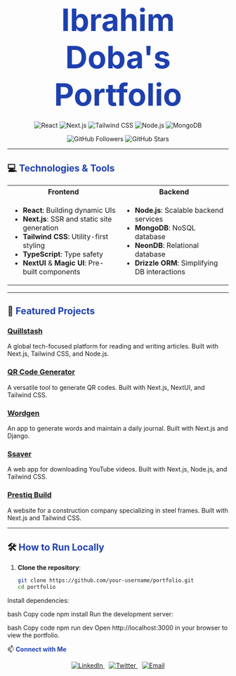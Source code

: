 # <div align="center" style="font-size: 2.5em; font-weight: bold; color: #1e40af;">Ibrahim Doba's Portfolio</div>

<p align="center">
  <img src="https://img.shields.io/badge/Frontend-React-61DAFB?style=for-the-badge&logo=react" alt="React">
  <img src="https://img.shields.io/badge/Frontend-Next.js-000000?style=for-the-badge&logo=nextdotjs" alt="Next.js">
  <img src="https://img.shields.io/badge/Styling-Tailwind_CSS-38B2AC?style=for-the-badge&logo=tailwind-css" alt="Tailwind CSS">
  <img src="https://img.shields.io/badge/Backend-Node.js-43853D?style=for-the-badge&logo=nodedotjs" alt="Node.js">
  <img src="https://img.shields.io/badge/Database-MongoDB-47A248?style=for-the-badge&logo=mongodb" alt="MongoDB">
</p>

<div align="center">
  <img src="https://img.shields.io/github/followers/your-username?style=social" alt="GitHub Followers">
  <img src="https://img.shields.io/github/stars/your-username?style=social" alt="GitHub Stars">
</div>

---

## 💻 <span style="color: #1e40af; font-weight: bold;">Technologies & Tools</span>

<table>
  <tr>
    <th>Frontend</th>
    <th>Backend</th>
  </tr>
  <tr>
    <td>
      <ul>
        <li><strong>React</strong>: Building dynamic UIs</li>
        <li><strong>Next.js</strong>: SSR and static site generation</li>
        <li><strong>Tailwind CSS</strong>: Utility-first styling</li>
        <li><strong>TypeScript</strong>: Type safety</li>
        <li><strong>NextUI</strong> & <strong>Magic UI</strong>: Pre-built components</li>
      </ul>
    </td>
    <td>
      <ul>
        <li><strong>Node.js</strong>: Scalable backend services</li>
        <li><strong>MongoDB</strong>: NoSQL database</li>
        <li><strong>NeonDB</strong>: Relational database</li>
        <li><strong>Drizzle ORM</strong>: Simplifying DB interactions</li>
      </ul>
    </td>
  </tr>
</table>

---

## 🌟 <span style="color: #1e40af; font-weight: bold;">Featured Projects</span>

### [Quillstash](https://quillstash.com)
A global tech-focused platform for reading and writing articles. Built with Next.js, Tailwind CSS, and Node.js.

### [QR Code Generator](https://github.com/IbrahimDoba/qr-gen-code)
A versatile tool to generate QR codes. Built with Next.js, NextUI, and Tailwind CSS.

### [Wordgen](https://github.com/IbrahimDoba/jurnel)
An app to generate words and maintain a daily journal. Built with Next.js and Django.

### [Ssaver](https://github.com/IbrahimDoba/Nextjs-YtApp)
A web app for downloading YouTube videos. Built with Next.js, Node.js, and Tailwind CSS.

### [Prestiq Build](https://github.com/IbrahimDoba/PristiqueBuild)
A website for a construction company specializing in steel frames. Built with Next.js and Tailwind CSS.

---

## 🛠️ <span style="color: #1e40af; font-weight: bold;">How to Run Locally</span>

1. **Clone the repository**:
   ```bash
   git clone https://github.com/your-username/portfolio.git
   cd portfolio
Install dependencies:

bash
Copy code
npm install
Run the development server:

bash
Copy code
npm run dev
Open http://localhost:3000 in your browser to view the portfolio.


📫 <span style="color: #1e40af; font-weight: bold;">Connect with Me</span>
<div align="center"> <a href="https://www.linkedin.com/in/ibrahimdoba" style="margin-right: 10px;"> <img src="https://img.shields.io/badge/LinkedIn-0A66C2?style=for-the-badge&logo=linkedin&logoColor=white" alt="LinkedIn"> </a> <a href="https://x.com/DobaIbrahim" style="margin-right: 10px;"> <img src="https://img.shields.io/badge/Twitter-1DA1F2?style=for-the-badge&logo=twitter&logoColor=white" alt="Twitter"> </a> <a href="mailto:ibrahimdoba55@gmail.com"> <img src="https://img.shields.io/badge/Email-D14836?style=for-the-badge&logo=gmail&logoColor=white" alt="Email"> </a> </div> 
